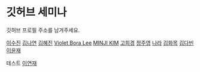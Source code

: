 # 깃허브 세미나 

깃허브 프로필 주소를 남겨주세요.

[이수진](https://github.com/sujinleeme) 
[김나연](https://github.com/nana-nykim)
[김혜진](https://github.com/hyejinkim1005)
[Violet Bora Lee](https://github.com/Violet-Bora-Lee)
[MINJI KIM](https://github.com/min-ji-kim/) 
[고희경](https://github.com/heekyong/)
[정주영](https://github.com/jungjuyoung)
[나라](https://github.com/narahan/)
[김화목](https://github.com/hwamok)
[김다빈](https://github.com/pippikim) 
[이윤재](https://github.com/leeyunjea) 


테스트
[이연재](http://github.com/yeanjae0312)
